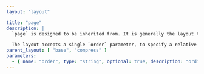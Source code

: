 ```yaml
---
layout: "layout"

title: "page"
description: |
  `page` is designed to be inherited from. It is generally the layout that any new custom pages should use, in order to take advantage of [theme features](../../guides/Theme-Features/#/guides/).

  The layout accepts a single `order` parameter, to specify a relative value that is used to sort against sibling pages in the same collection.
parent_layout: [ "base", "compress" ]
parameters:
  - { name: "order", type: "string", optional: true, description: "ordinal to be used for sorting. Positive numbers will be sorted first, in ascending order, with `0` the first possible value. Negative numbers will be sorted last, in descending order, with `-1` the last possible integer value:\n```\nfirst » .. «  last\n0 1 2 » .. « -2 -1\n```\nPages without an `order` value will fall in between, sorted alphabetically by filename (not title). Ordering comparisons are only performed between siblings (files in the same folder), not across parent-child levels." }
---
```

